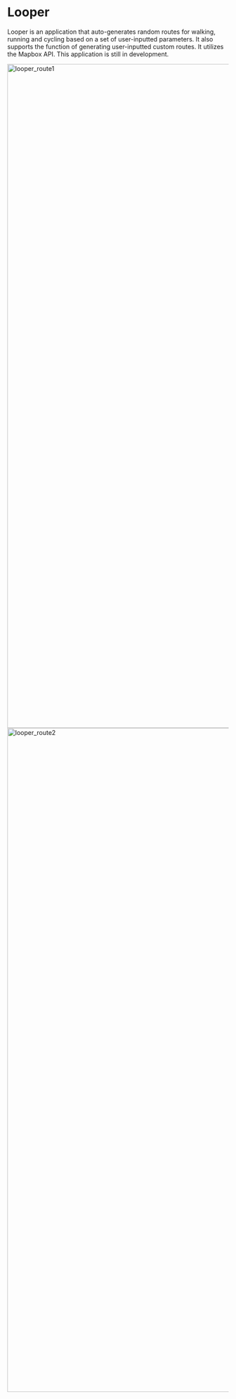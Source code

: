 # Looper
Looper is an application that auto-generates random routes for walking, running and cycling based on a set of user-inputted parameters. It also supports the function of generating user-inputted custom routes. It utilizes the Mapbox API. This application is still in development. 

<img width="1512" alt="looper_route1" src="https://github.com/user-attachments/assets/7c5511b7-44ea-4433-8a6d-0ee8843a6d31" />
<img width="1512" alt="looper_route2" src="https://github.com/user-attachments/assets/f7afbcdc-5b0f-455b-8bb8-06d69e356e7a" />
